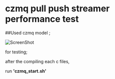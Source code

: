 # czmq pull push streamer performance test

##Used czmq model ;

![ScreenShot](https://learning-0mq-with-pyzmq.readthedocs.org/en/latest/_images/streamer.png)

for testing; 

  after the compiling each c files,

  run **'czmq_start.sh'**
